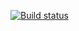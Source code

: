 [![Build status](https://ci.appveyor.com/api/projects/status/40axn5v3ha36kx2o?svg=true)](https://ci.appveyor.com/project/kpyatakov/cardorder-dhih0)
